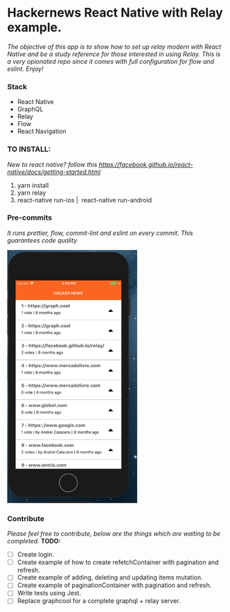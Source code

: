
# Hackernews React Native with Relay example.
*The objective of this app is to show how to set up relay modern with React Native and be a study reference for those interested in using Relay. This is a very opionated repo since it comes with full configuration for flow and eslint. Enjoy!*


### Stack
* React Native
* GraphQL
* Relay
* Flow
* React Navigation



### TO INSTALL:

*New to react native? follow this https://facebook.github.io/react-native/docs/getting-started.html*


1. yarn install
2. yarn relay
3. react-native run-ios |  react-native run-android
 


### Pre-commits
  *It runs prettier, flow, commit-lint and eslint on every commit. This guarantees code quality*




<img src="/docs/linkList.png" width="300"/>


### Contribute
*Please feel free to contribute, below are the things which are waiting to be completed.*
**TODO:**
- [ ] Create login.
- [ ] Create example of how to create refetchContainer with pagination and refresh.
- [ ] Create example of adding, deleting and updating items mutation.
- [ ] Create example of paginationContainer with pagination and refresh.
- [ ] Write tests using Jest.
- [ ] Replace graphcool for a complete graphql + relay server.
